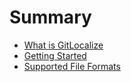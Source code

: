 # Summary

* [What is GitLocalize](about.md)
* [Getting Started](getting_started.md)
* [Supported File Formats](file_formats.md)

